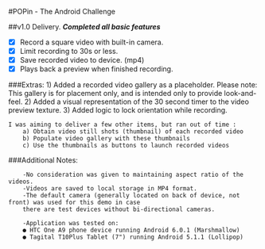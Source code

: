 #POPin - The Android Challenge

##v1.0 Delivery.
**_Completed all basic features_**
- [x] Record a square video with built-in camera.
- [x] Limit recording to 30s or less.
- [x] Save recorded video to device. (mp4)
- [x] Plays back a preview when finished recording.
    
###Extras:
    1) Added a recorded video gallery as a placeholder.
        Please note: This gallery is for placement only, and is intended only to provide look-and-feel.
    2) Added a visual representation of the 30 second timer to the video preview texture.
    3) Added logic to lock orientation while recording.
    
    I was aiming to deliver a few other items, but ran out of time :
        a) Obtain video still shots (thumbnail) of each recorded video
        b) Populate video gallery with these thumbnails
        c) Use the thumbnails as buttons to launch recorded videos
       
###Additional Notes: 
```
    -No consideration was given to maintaining aspect ratio of the videos.
    -Videos are saved to local storage in MP4 format.
    -The default camera (generally located on back of device, not front) was used for this demo in case 
    there are test devices without bi-directional cameras.

    -Application was tested on:
    ● HTC One A9 phone device running Android 6.0.1 (Marshmallow)
    ● Tagital T10Plus Tablet (7") running Android 5.1.1 (Lollipop)
```
